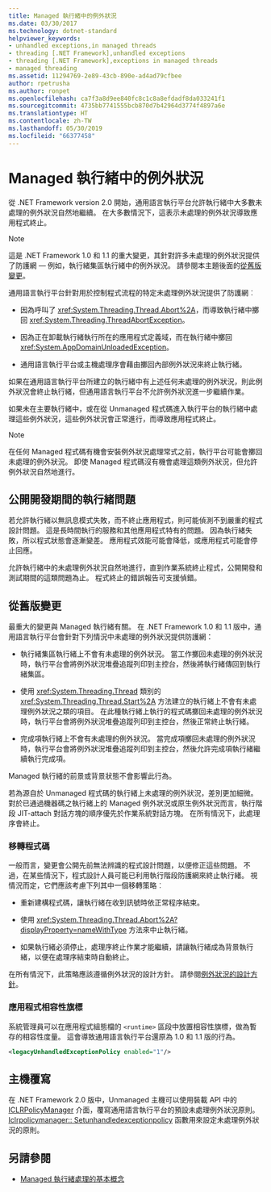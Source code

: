 ```yaml
---
title: Managed 執行緒中的例外狀況
ms.date: 03/30/2017
ms.technology: dotnet-standard
helpviewer_keywords:
- unhandled exceptions,in managed threads
- threading [.NET Framework],unhandled exceptions
- threading [.NET Framework],exceptions in managed threads
- managed threading
ms.assetid: 11294769-2e89-43cb-890e-ad4ad79cfbee
author: rpetrusha
ms.author: ronpet
ms.openlocfilehash: ca7f3a8d9ee840fc8c1c8a8efdadf8da033241f1
ms.sourcegitcommit: 4735bb7741555bcb870d7b42964d3774f4897a6e
ms.translationtype: HT
ms.contentlocale: zh-TW
ms.lasthandoff: 05/30/2019
ms.locfileid: "66377458"
---
```

# <a name="exceptions-in-managed-threads"></a>Managed 執行緒中的例外狀況
從 .NET Framework version 2.0 開始，通用語言執行平台允許執行緒中大多數未處理的例外狀況自然地繼續。 在大多數情況下，這表示未處理的例外狀況導致應用程式終止。  
  
> [!NOTE]
>  這是 .NET Framework 1.0 和 1.1 的重大變更，其針對許多未處理的例外狀況提供了防護網 — 例如，執行緒集區執行緒中的例外狀況。 請參閱本主題後面的[從舊版變更](#ChangeFromPreviousVersions)。  
  
 通用語言執行平台針對用於控制程式流程的特定未處理例外狀況提供了防護網︰  
  
- 因為呼叫了 <xref:System.Threading.Thread.Abort%2A>，而導致執行緒中擲回 <xref:System.Threading.ThreadAbortException>。  
  
- 因為正在卸載執行緒執行所在的應用程式定義域，而在執行緒中擲回 <xref:System.AppDomainUnloadedException>。  
  
- 通用語言執行平台或主機處理序會藉由擲回內部例外狀況來終止執行緒。  
  
 如果在通用語言執行平台所建立的執行緒中有上述任何未處理的例外狀況，則此例外狀況會終止執行緒，但通用語言執行平台不允許例外狀況進一步繼續作業。  
  
 如果未在主要執行緒中，或在從 Unmanaged 程式碼進入執行平台的執行緒中處理這些例外狀況，這些例外狀況會正常進行，而導致應用程式終止。  
  
> [!NOTE]
>  在任何 Managed 程式碼有機會安裝例外狀況處理常式之前，執行平台可能會擲回未處理的例外狀況。 即使 Managed 程式碼沒有機會處理這類例外狀況，但允許例外狀況自然地進行。  
  
## <a name="exposing-threading-problems-during-development"></a>公開開發期間的執行緒問題  
 若允許執行緒以無訊息模式失敗，而不終止應用程式，則可能偵測不到嚴重的程式設計問題。 這是長時間執行的服務和其他應用程式特有的問題。 因為執行緒失敗，所以程式狀態會逐漸變差。 應用程式效能可能會降低，或應用程式可能會停止回應。  
  
 允許執行緒中的未處理例外狀況自然地進行，直到作業系統終止程式，公開開發和測試期間的這類問題為止。 程式終止的錯誤報告可支援偵錯。  
  
<a name="ChangeFromPreviousVersions"></a>   
## <a name="change-from-previous-versions"></a>從舊版變更  
 最重大的變更與 Managed 執行緒有關。 在 .NET Framework 1.0 和 1.1 版中，通用語言執行平台會針對下列情況中未處理的例外狀況提供防護網：  
  
- 執行緒集區執行緒上不會有未處理的例外狀況。 當工作擲回未處理的例外狀況時，執行平台會將例外狀況堆疊追蹤列印到主控台，然後將執行緒傳回到執行緒集區。  
  
- 使用 <xref:System.Threading.Thread> 類別的 <xref:System.Threading.Thread.Start%2A> 方法建立的執行緒上不會有未處理例外狀況之類的項目。 在此種執行緒上執行的程式碼擲回未處理的例外狀況時，執行平台會將例外狀況堆疊追蹤列印到主控台，然後正常終止執行緒。  
  
- 完成項執行緒上不會有未處理的例外狀況。 當完成項擲回未處理的例外狀況時，執行平台會將例外狀況堆疊追蹤列印到主控台，然後允許完成項執行緒繼續執行完成項。  
  
 Managed 執行緒的前景或背景狀態不會影響此行為。  
  
 若為源自於 Unmanaged 程式碼的執行緒上未處理的例外狀況，差別更加細微。 對於已通過機器碼之執行緒上的 Managed 例外狀況或原生例外狀況而言，執行階段 JIT-attach 對話方塊的順序優先於作業系統對話方塊。 在所有情況下，此處理序會終止。  
  
### <a name="migrating-code"></a>移轉程式碼  
 一般而言，變更會公開先前無法辨識的程式設計問題，以便修正這些問題。 不過，在某些情況下，程式設計人員可能已利用執行階段防護網來終止執行緒。 視情況而定，它們應該考慮下列其中一個移轉策略︰  
  
- 重新建構程式碼，讓執行緒在收到訊號時依正常程序結束。  
  
- 使用 <xref:System.Threading.Thread.Abort%2A?displayProperty=nameWithType> 方法來中止執行緒。  
  
- 如果執行緒必須停止，處理序終止作業才能繼續，請讓執行緒成為背景執行緒，以便在處理序結束時自動終止。  
  
 在所有情況下，此策略應該遵循例外狀況的設計方針。 請參閱[例外狀況的設計方針](../../../docs/standard/design-guidelines/exceptions.md)。  
  
### <a name="application-compatibility-flag"></a>應用程式相容性旗標  
 系統管理員可以在應用程式組態檔的 `<runtime>` 區段中放置相容性旗標，做為暫存的相容性度量。 這會導致通用語言執行平台還原為 1.0 和 1.1 版的行為。  
  
```xml  
<legacyUnhandledExceptionPolicy enabled="1"/>  
```  
  
## <a name="host-override"></a>主機覆寫  
 在 .NET Framework 2.0 版中，Unmanaged 主機可以使用裝載 API 中的 [ICLRPolicyManager](../../../docs/framework/unmanaged-api/hosting/iclrpolicymanager-interface.md) 介面，覆寫通用語言執行平台的預設未處理例外狀況原則。 [Iclrpolicymanager:: Setunhandledexceptionpolicy](../../../docs/framework/unmanaged-api/hosting/iclrpolicymanager-setunhandledexceptionpolicy-method.md) 函數用來設定未處理例外狀況的原則。  
  
## <a name="see-also"></a>另請參閱

- [Managed 執行緒處理的基本概念](../../../docs/standard/threading/managed-threading-basics.md)
